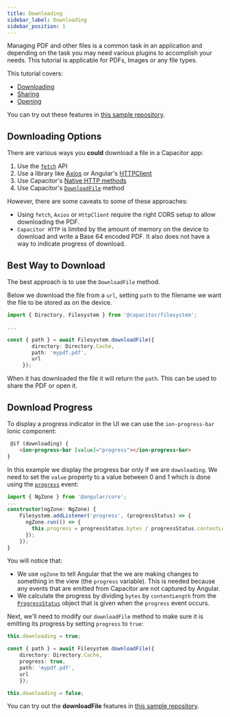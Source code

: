 ```yaml
---
title: Downloading
sidebar_label: Downloading
sidebar_position: 1
---
```


Managing PDF and other files is a common task in an application and depending on the task you may need various plugins to accomplish your needs. This tutorial is applicable for PDFs, Images or any file types.

This tutorial covers:
- [Downloading](#best-way-to-download)
- [Sharing](#share-the-pdf)
- [Opening](#open-the-pdf)

You can try out these features in [this sample repository](https://github.com/ionic-enterprise/tutorials-pdf-share-open).

## Downloading Options
There are various ways you **could** download a file in a Capacitor app:
1. Use the [`fetch`](https://developer.mozilla.org/en-US/docs/Web/API/Fetch_API/Using_Fetch) API
2. Use a library like [Axios](https://axios-http.com/) or Angular's [HTTPClient](https://angular.io/api/common/http/HttpClient)
3. Use Capacitor's [Native HTTP methods](https://capacitorjs.com/docs/apis/http)
4. Use Capacitor's [`DownloadFile`](https://capacitorjs.com/docs/apis/filesystem#downloadfile) method

However, there are some caveats to some of these approaches:
- Using `fetch`, `Axios` or `HttpClient` require the right CORS setup to allow downloading the PDF.
- `Capacitor HTTP` is limited by the amount of memory on the device to download and write a Base 64 encoded PDF. It also does not have a way to indicate progress of download.

## Best Way to Download

The best approach is to use the `DownloadFile` method.

Below we download the file from a `url`, setting `path` to the filename we want the file to be stored as on the device.

```typescript
import { Directory, Filesystem } from '@capacitor/filesystem';

...

const { path } = await Filesystem.downloadFile({
        directory: Directory.Cache, 
        path: 'mypdf.pdf', 
        url 
     }); 
```

When it has downloaded the file it will return the `path`. This can be used to share the PDF or open it.

## Download Progress

To display a progress indicator in the UI we can use the `ion-progress-bar` Ionic component:
```html
 @if (downloading) {
    <ion-progress-bar [value]="progress"></ion-progress-bar>
}
```

In this example we display the progress bar only if we are `downloading`. We need to set the `value` property to a value between 0 and 1 which is done using the [`progress`](https://capacitorjs.com/docs/apis/filesystem#addlistenerprogress-) event:
```typescript
import { NgZone } from '@angular/core';
...
constructor(ngZone: NgZone) {
    Filesystem.addListener('progress', (progressStatus) => {
      ngZone.run(() => {        
        this.progress = progressStatus.bytes / progressStatus.contentLength;
      });
    });
}
```

You will notice that:
- We use `ngZone` to tell Angular that the we are making changes to something in the view (the `progress` variable). This is needed because any events that are emitted from Capacitor are not captured by Angular.
- We calculate the progress by dividing `bytes` by `contentLength` from the [`ProgressStatus`](https://capacitorjs.com/docs/apis/filesystem#progressstatus) object that is given when the `progress` event occurs.

Next, we'll need to modify our `downloadFile` method to make sure it is emitting its progress by setting `progress` to `true`:
```typescript
this.downloading = true;

const { path } = await Filesystem.downloadFile({ 
    directory: Directory.Cache, 
    progress: true,
    path: 'mypdf.pdf', 
    url
    });

this.downloading = false;
```

You can try out the **downloadFile** features in [this sample repository](https://github.com/ionic-enterprise/tutorials-pdf-share-open/blob/7c49c4f228ba3ff5fa9123f81e184d81889a86dd/src/app/home/home.page.ts#L44).